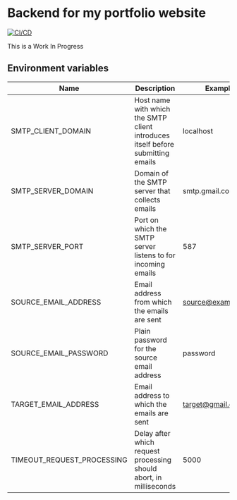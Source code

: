 # Backend for my portfolio website

[![CI/CD](https://github.com/corentin-regent/portfolio-back/actions/workflows/cicd.yml/badge.svg)](https://github.com/corentin-regent/portfolio-back/actions/workflows/cicd.yml)

This is a Work In Progress

## Environment variables

| Name                       | Description                                                                     | Example            |
| -------------------------- | ------------------------------------------------------------------------------- | ------------------ |
| SMTP_CLIENT_DOMAIN         | Host name with which the SMTP client introduces itself before submitting emails | localhost          |
| SMTP_SERVER_DOMAIN         | Domain of the SMTP server that collects emails                                  | smtp.gmail.com     |
| SMTP_SERVER_PORT           | Port on which the SMTP server listens to for incoming emails                    | 587                |
| SOURCE_EMAIL_ADDRESS       | Email address from which the emails are sent                                    | source@example.com |
| SOURCE_EMAIL_PASSWORD      | Plain password for the source email address                                     | password           |
| TARGET_EMAIL_ADDRESS       | Email address to which the emails are sent                                      | target@gmail.com   |
| TIMEOUT_REQUEST_PROCESSING | Delay after which request processing should abort, in milliseconds              | 5000               |
